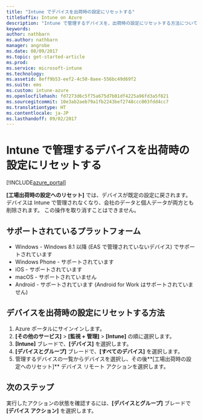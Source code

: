 ```yaml
---
title: "Intune でデバイスを出荷時の設定にリセットする"
titleSuffix: Intune on Azure
description: "Intune で管理するデバイスを、出荷時の設定にリセットする方法について説明します。\""
keywords: 
author: nathbarn
ms.author: nathbarn
manager: angrobe
ms.date: 08/09/2017
ms.topic: get-started-article
ms.prod: 
ms.service: microsoft-intune
ms.technology: 
ms.assetid: 8eff9b53-eef2-4c50-8aee-556bc49d69f2
ms.suite: ems
ms.custom: intune-azure
ms.openlocfilehash: fd7273d6c5f75a675d7b01df4225a96fd3a5f821
ms.sourcegitcommit: 10e3ab2aeb79a1fb2243bef2748ccc003fdd4cc7
ms.translationtype: HT
ms.contentlocale: ja-JP
ms.lasthandoff: 09/02/2017
---
```

# <a name="reset-intune-managed-devices-to-factory-settings"></a>Intune で管理するデバイスを出荷時の設定にリセットする


[!INCLUDE[azure_portal](./includes/azure_portal.md)]

**[工場出荷時の設定へのリセット]** では、デバイスが既定の設定に戻されます。 デバイスは Intune で管理されなくなり、会社のデータと個人データが両方とも削除されます。 この操作を取り消すことはできません。

## <a name="supported-platforms"></a>サポートされているプラットフォーム

- Windows - Windows 8.1 以降 (EAS で管理されていないデバイス) でサポートされています
- Windows Phone - サポートされています
- iOS - サポートされています
- macOS - サポートされていません
- Android - サポートされています (Android for Work はサポートされていません)

## <a name="how-to-reset-a-device-to-factory-settings"></a>デバイスを出荷時の設定にリセットする方法

1. Azure ポータルにサインインします。
2. **[その他のサービス]** > **[監視 + 管理]** > **[Intune]** の順に選択します。
3. **[Intune]** ブレードで、**[デバイス]** を選択します。
4. **[デバイスとグループ]** ブレードで、**[すべてのデバイス]** を選択します。
5. 管理するデバイスの一覧からデバイスを選択し、その後**[工場出荷時の設定へのリセット]** デバイス リモート アクションを選択します。

## <a name="next-steps"></a>次のステップ

実行したアクションの状態を確認するには、**[デバイスとグループ]** ブレードで **[デバイス アクション]** を選択します。

